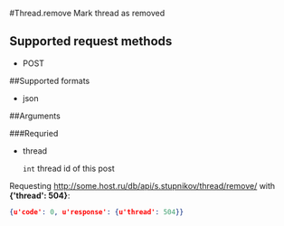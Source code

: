 #Thread.remove
Mark thread as removed

## Supported request methods 
* POST

##Supported formats
* json

##Arguments


###Requried
* thread

   ```int``` thread id of this post


Requesting http://some.host.ru/db/api/s.stupnikov/thread/remove/ with **{'thread': 504}**:
```json
{u'code': 0, u'response': {u'thread': 504}}
```
